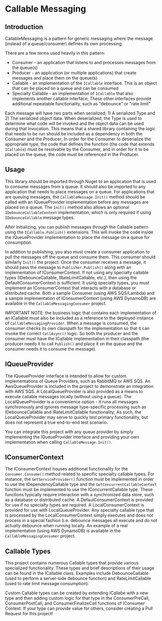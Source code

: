 ﻿# Callable Messaging

## Introduction

CallableMessaging is a pattern for generic messaging where the message (instead of a queue/consumer) defines its own processing.

There are a few terms used heavily in this pattern:
* Consumer - an application that listens to and processes messages from the queue(s)
* Producer - an application (or multiple applications) that create messages and place them on the queue(s)
* Callable - an implementation of the `ICallable` interface. This is an object that can be placed on a queue and can be consumed
* Specialty Callable - an implementation of `ICallable` that also implements another callable interface; These other interfaces
provide additional repeatable functionality, such as "debounce" or "rate limit"

Each message will have two parts when serialized; 1) A serialized Type and 2) The serialized object data. When deserialized, the
Type is used to determine what code will be invoked and the object data can be used during that invocation. This means that a 
shared library containing the logic that needs to be run should be included as a dependency in both the Consumer and the Producer;
In order for the Consumer to deserialize the appropriate type, the code that defines the function (the code that extends `ICallable`)
must be resolvable by the Consumer, and in order for it to be placed on the queue, the code must be referenced in the Producer.


## Usage

This library should be imported through Nuget to an application that is used to consume messages from a queue. It should also be imported
to any application that needs to place messages on a queue. For applications that are queuing messages, the `CallableMessage.Init()` method
should be called with an IQueueProvider implementation before any messages are placed on a queue. The `Init()` method also allows an optional
`IDebounceCallableContext` implementation, which is only required if using `IDebounceCallable` message types.

After initializing, you can publish messages through the Callable pattern using the `ICallable.Publish()` extensions. This will invoke the code
inside the IQueueProvider implementation to place the message on a queue for consumption.

In addition to publishing, you also must create a consumer application to pull the messages off the queue and consume them. This consumer should
similarly `Init()` the project. Once the consumer receives a message, it should pass the message to `Publisher.Publish()` along with an implementation
of IConsumerContext. If not using any specialty callable types (IDebounceCallable, IRateLimitCallable, etc.), then using the DefaultConsumerContext
is sufficient. It using specialty types, you must implement an IConsumerContext that interacts with a database or distributed cache.
Both a sample Consumer (using AWS SQS/Lambda) and a sample implementation of IConsumerContext (using AWS DynamoDB) are available in the
`CallableMessagingConsumer` project.

IMPORTANT NOTE: the business logic that contains each implementation of an ICallable must also be included as a reference to the deployed
instance of `CallableMessagingProvider`. When a message is consumed, the consumer checks its own classpath for the implementation so that it
can invoke the correct `CallAsync()` logic. So both the producer and the consumer must have the ICallable implementation in their classpath
(the producer needs it to call `Publish()` and place it on the queue and the consumer needs it to consume the message).


## IQueueProvider

The IQueueProvider interface is intended to allow for custom implementations of Queue Providers, such as RabbitMQ or AWS SQS. An AwsQueueProvider
is included in the project to demonstrate an integration with AWS SQS. A LocalQueueProvider is also provided as a means to execute callable messages
locally (without using a queue). The LocalQueueProvider is a convenience option - it runs all messages synchronously and ignores message type-specific
processing such as IDebounceCallable and IRateLimitCallable functionality; As such, the LocalQueueProvider may serve to quickly test primary functionality,
but does not represent a true end-to-end test scenario.

You can integrate this project with any queue provider by simply implementing the IQueueProvider interface and providing your own implementation when
calling `CallableMessage.Init()`.


## IConsumerContext

The IConsumerContext houses additional functionality for the `Consumer.Consume()` method related to specific specialty callable types. For instance, the
`GetServiceProvider()` function must be implemented in order to use the IDependencyCallable type and the `GetConcurrentCallableContext` function must be
implemented to use the IConcurrentCallable type. These functions typically require interaction with a synchronized data store, such as a database or distributed
cache. A DefaulConsumerContext is provided for use if no specialty types are required. A LocalConsumerContext is provided for use with LocalQueueProvider. Any 
specialty callable type that is processed by the LocalConsumerContext simply executes and does not process in a special fashion (i.e. debounce messages all execute
and do not actually debounce when running locally. An example of a real implementation (using AWS DynamoDB) is available in the `CallableMessagingConsumer` project.


## Callable Types

This project contains numerous Callable types that provide various specialized functionality. These types and brief descriptions of their usage can be found
in the ICallable class. Examples include DebounceCallable (used to perform a server-side debounce function) and RateLimitCallable (used to rate limit message
consumption).

Custom Callable types can be created by extending ICallabe with a new type and then adding custom logic for that type in the ConsumerPreCall, ConsumerPostCall,
and ConsumerFinalizeCall functions of IConsumer Context. If your type can provide value for others, consider creating a Pull Request for this project!
